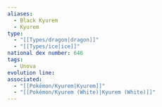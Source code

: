 ```yaml
---
aliases:
  - Black Kyurem
  - Kyurem
type:
  - "[[Types/dragon|dragon]]"
  - "[[Types/ice|ice]]"
national dex number: 646
tags:
  - Unova
evolution line: 
associated:
  - "[[Pokémon/Kyurem|Kyurem]]"
  - "[[Pokémon/Kyurem (White)|Kyurem (White)]]"
---
```

